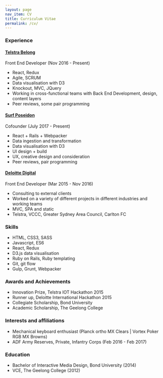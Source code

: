 ```yaml
---
layout: page
nav_item: CV
title: Curriculum Vitae
permalink: /cv/
---
```


### Experience

#### <a href="https://belong.com.au" target="_blank">Telstra Belong</a>

Front End Developer <span class="font-secondary">(Nov 2016 - Present)</span>

* React, Redux
* Agile, SCRUM 
* Data visualisation with D3
* Knockout, MVC, JQuery
* Working in cross-functional teams with Back End Development, design, content layers
* Peer reviews, some pair programming

#### <a href="http://app.surfposeidon.io" target="_blank">Surf Poseidon</a>

Cofounder <span class="font-secondary">(July 2017 - Present)</span>

* React + Rails + Webpacker
* Data ingestion and transformation
* Data visualisation with D3
* UI design + build
* UX, creative design and consideration
* Peer reviews, pair programming

#### <a href="https://www2.deloitte.com" target="_blank">Deloitte Digital</a>

Front End Developer <span class="font-secondary">(Mar 2015 - Nov 2016)</span>

* Consulting to external clients
* Worked on a variety of different projects in different industries and working teams
* MVC, SPA and static
* Telstra, VCCC, Greater Sydney Area Council, Carlton FC

### Skills
* HTML, CSS3, SASS
* Javascript, ES6
* React, Redux
* D3.js data visualisation
* Ruby on Rails, Ruby templating
* Git, git flow
* Gulp, Grunt, Webpacker

### Awards and Achievements
* Innovation Prize, Telstra IOT Hackathon 2015
* Runner up, Deloitte International Hackathon 2015
* Collegiate Scholarship, Bond University
* Academic Scholarship, The Geelong College

### Interests and affiliations
* Mechanical keyboard enthusiast <span class="font-secondary">(Planck ortho MX Clears | Vortex Poker RGB MX Browns)</span>
* ADF Army Reserves, Private, Infantry Corps <span class="font-secondary">(Feb 2016 - Feb 2017)</span>

### Education
* Bachelor of Interactive Media Design, Bond University (2014)
* VCE, The Geelong College (2012)